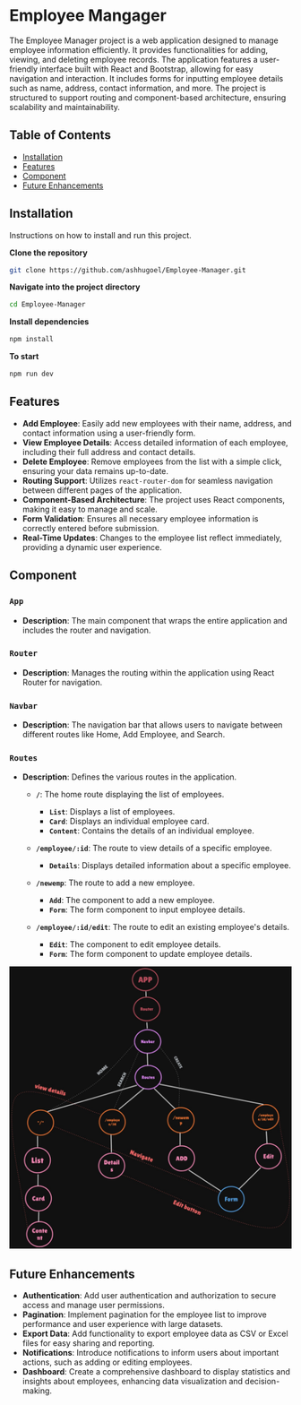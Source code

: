 # Employee Mangager

The Employee Manager project is a web application designed to manage employee information efficiently. It provides functionalities for adding, viewing, and deleting employee records. The application features a user-friendly interface built with React and Bootstrap, allowing for easy navigation and interaction. It includes forms for inputting employee details such as name, address, contact information, and more. The project is structured to support routing and component-based architecture, ensuring scalability and maintainability.
## Table of Contents

- [Installation](#installation)
- [Features](#features)
- [Component](#component)
- [Future Enhancements](#future-enhancements)

## Installation

Instructions on how to install and run this project.

**Clone the repository**
```sh
git clone https://github.com/ashhugoel/Employee-Manager.git
  ```

**Navigate into the project directory**
```sh
cd Employee-Manager
```

**Install dependencies**
```sh
npm install
  ```
**To start**
```sh
npm run dev
  ```
## Features
- **Add Employee**: Easily add new employees with their name, address, and contact information using a user-friendly form.
- **View Employee Details**: Access detailed information of each employee, including their full address and contact details.
- **Delete Employee**: Remove employees from the list with a simple click, ensuring your data remains up-to-date.
- **Routing Support**: Utilizes `react-router-dom` for seamless navigation between different pages of the application.
- **Component-Based Architecture**: The project uses React components, making it easy to manage and scale.
- **Form Validation**: Ensures all necessary employee information is correctly entered before submission.
- **Real-Time Updates**: Changes to the employee list reflect immediately, providing a dynamic user experience.

## Component

### `App`
- **Description**: The main component that wraps the entire application and includes the router and navigation.

### `Router`
- **Description**: Manages the routing within the application using React Router for navigation.

### `Navbar`
- **Description**: The navigation bar that allows users to navigate between different routes like Home, Add Employee, and Search.

### `Routes`
- **Description**: Defines the various routes in the application.

  - **`/`**: The home route displaying the list of employees.
    - **`List`**: Displays a list of employees.
    - **`Card`**: Displays an individual employee card.
    - **`Content`**: Contains the details of an individual employee.

  - **`/employee/:id`**: The route to view details of a specific employee.
    - **`Details`**: Displays detailed information about a specific employee.

  - **`/newemp`**: The route to add a new employee.
    - **`Add`**: The component to add a new employee.
    - **`Form`**: The form component to input employee details.

  - **`/employee/:id/edit`**: The route to edit an existing employee's details.
    - **`Edit`**: The component to edit employee details.
    - **`Form`**: The form component to update employee details.

![Component](./Component.png)

## Future Enhancements

- **Authentication**: Add user authentication and authorization to secure access and manage user permissions.
- **Pagination**: Implement pagination for the employee list to improve performance and user experience with large datasets.
- **Export Data**: Add functionality to export employee data as CSV or Excel files for easy sharing and reporting.
- **Notifications**: Introduce notifications to inform users about important actions, such as adding or editing employees.
- **Dashboard**: Create a comprehensive dashboard to display statistics and insights about employees, enhancing data visualization and decision-making.

